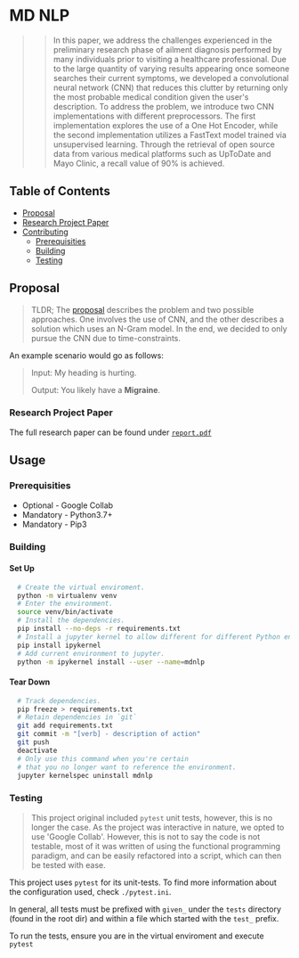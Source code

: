 # MD NLP

>> In this paper, we address the challenges experienced in the preliminary research phase
of ailment diagnosis performed by many individuals prior to visiting a
healthcare professional. Due to the large quantity of varying results appearing
once someone searches their current symptoms, we developed a convolutional
neural network (CNN) that reduces this clutter by returning only the most
probable medical condition given the user's description.
To address the problem, we introduce two CNN implementations with different
preprocessors. The first implementation explores the use of a One Hot Encoder,
while the second implementation utilizes a FastText model trained via
unsupervised learning. Through the retrieval of open source data from various medical platforms such
as UpToDate and Mayo Clinic, a recall value of 90\% is achieved.


## Table of Contents

- [Proposal](#proposal)
- [Research Project Paper](#research-project-paper)
- [Contributing](#contributing)
  - [Prerequisities](#prerequisities)
  - [Building](#building)
  - [Testing](#testing)

## Proposal

> TLDR; The [proposal](./p1.pdf) describes the problem and two possible approaches. One involves the use of CNN,
> and the other describes a solution which uses an N-Gram model. In the end, we decided to only pursue the
> CNN due to time-constraints.

An example scenario would go as follows:

> Input: My heading is hurting.
>
> Output: You likely have a **Migraine**.

### Research Project Paper

The full research paper can be found under [`report.pdf`](./report.pdf)

## Usage

### Prerequisities

- Optional - Google Collab
- Mandatory - Python3.7+
- Mandatory - Pip3

### Building

#### Set Up

```bash
  # Create the virtual enviroment.
  python -m virtualenv venv
  # Enter the environment.
  source venv/bin/activate
  # Install the dependencies.
  pip install --no-deps -r requirements.txt
  # Install a jupyter kernel to allow different for different Python environments.
  pip install ipykernel
  # Add current environment to jupyter.
  python -m ipykernel install --user --name=mdnlp
```

#### Tear Down

```bash
  # Track dependencies.
  pip freeze > requirements.txt
  # Retain dependencies in `git`
  git add requirements.txt
  git commit -m "[verb] - description of action"
  git push
  deactivate
  # Only use this command when you're certain
  # that you no longer want to reference the environment.
  jupyter kernelspec uninstall mdnlp
```

### Testing

> This project original included `pytest` unit tests, however, this is no longer the case. 
> As the project was interactive in nature, we opted to use 'Google Collab'.
> However, this is not to say the code is not testable, most of it was written of using the functional programming paradigm, and can be easily refactored into a script, which can then be tested with ease.

This project uses `pytest` for its unit-tests.
To find more information about the configuration used, check `./pytest.ini`.

In general, all tests must be prefixed with `given_` under the `tests` directory (found in the root dir)
and within a file which started with the `test_` prefix.

To run the tests, ensure you are in the virtual enviroment and execute `pytest`

